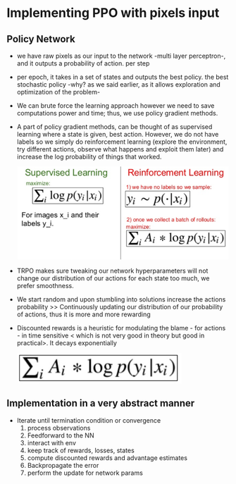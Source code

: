# Implementing PPO with pixels input

## Policy Network

- we have raw pixels as our input to the network -multi layer perceptron-, and it outputs a probability of action. per step
- per epoch, it takes in a set of states and outputs the best policy. the best stochastic policy -why? as we said earlier, as it allows exploration and optimization of the problem-

- We can brute force the learning approach however we need to save computations power and time; thus, we use policy gradient methods.
- A part of policy gradient methods, can be thought of as supervised learning where a state is given, best action. However, we do not have labels so we simply do reinforcement learning (explore the environment, try different actions, observe what happens and exploit them later) and increase the log probability of things that worked.

    ![supervised learning like RL](image/supervised-learning.png)

- TRPO makes sure tweaking our network hyperparameters will not change our distribution of our actions for each state too much, we prefer smoothness.
- We start random and upon stumbling into solutions increase the actions probability >> Continuously updating our distribution of our probability of actions, thus it is more and more rewarding
- Discounted rewards is a heuristic for modulating the blame - for actions - in time sensitive < which is not very good in theory but good in practical>. It decays exponentially

    ![Modulate actions](image/actions-modulating.png)

## Implementation in a very abstract manner

- Iterate until termination condition or convergence
  1. process observations
  2. Feedforward to the NN
  3. interact with env
  4. keep track of rewards, losses, states
  5. compute discounted rewards and advantage estimates
  6. Backpropagate the error
  7. perform the update for network params
